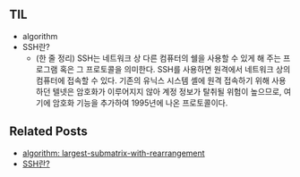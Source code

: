 ## TIL
- algorithm
- SSH란?
    - (한 줄 정리) SSH는 네트워크 상 다른 컴퓨터의 쉘을 사용할 수 있게 해 주는 프로그램 혹은 그 프로토콜을 의미한다. SSH를 사용하면 원격에서 네트워크 상의 컴퓨터에 접속할 수 있다. 기존의 유닉스 시스템 셸에 원격 접속하기 위해 사용하던 텔넷은 암호화가 이루어지지 않아 계정 정보가 탈취될 위험이 높으므로, 여기에 암호화 기능을 추가하여 1995년에 나온 프로토콜이다. 
    
## Related Posts
- [algorithm: largest-submatrix-with-rearrangement](https://github.com/aohus/TIL/blob/main/algorithm/List/largest_submatrix.ipynb)
- [SSH란?](https://github.com/aohus/TIL/blob/main/network/SSH란?.md)